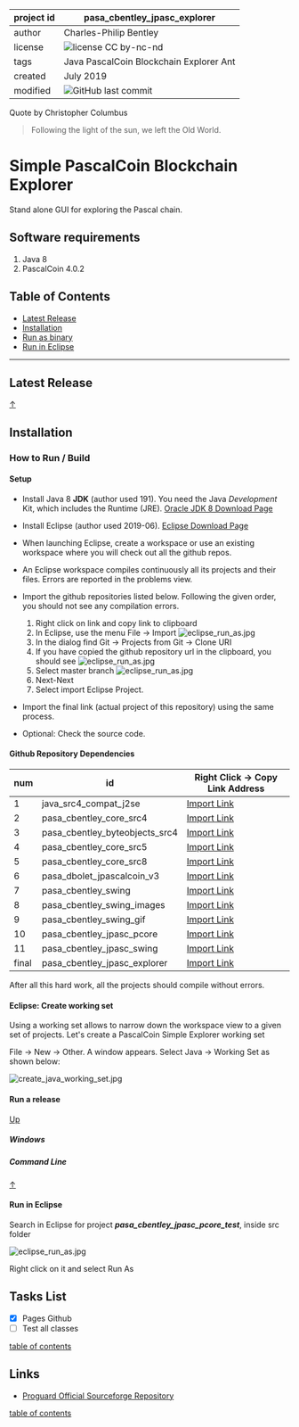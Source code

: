 

project id | pasa_cbentley_jpasc_explorer
------------ | -------------
author | Charles-Philip Bentley
license | ![license CC by-nc-nd](https://img.shields.io/badge/license-CC%20by--nc--nd-red.svg?style=plastic)
tags | Java PascalCoin Blockchain Explorer Ant
created | July 2019
modified | ![GitHub last commit](https://img.shields.io/github/last-commit/cpbentley/pasa_cbentley_jpasc_pcore_test.svg?style=plastic)

Quote by Christopher Columbus
> Following the light of the sun, we left the Old World.

# Simple PascalCoin Blockchain Explorer

Stand alone GUI for exploring the Pascal chain.

## Software requirements

1. Java 8
2. PascalCoin 4.0.2 

## Table of Contents

  * [Latest Release](#latest-release)
  * [Installation](#installation)
  * [Run as binary](#run-a-release)
  * [Run in Eclipse](#run-in-eclipse)

***

## Latest Release

[↑](#table-of-contents)

## Installation

### How to Run / Build

[//]: # (This may be the most platform independent comment)

#### Setup <a name="setup"></a>

* Install Java 8 **JDK** (author used 191). You need the Java _Development_ Kit, which includes the Runtime (JRE). [Oracle JDK 8 Download Page](https://www.oracle.com/technetwork/java/javase/downloads/jdk8-downloads-2133151.html "Lastest JDK 8 from Oracle")
* Install Eclipse (author used 2019-06). [Eclipse Download Page](https://www.eclipse.org/downloads/ "https://www.eclipse.org/downloads/")
* When launching Eclipse, create a workspace or use an existing workspace where you will check out all the github repos.

* An Eclipse workspace compiles continuously all its projects and their files. Errors are reported in the problems view.

* Import the github repositories listed below. Following the given order, you should not see any compilation errors.

  1. Right click on link and copy link to clipboard
  2. In Eclipse, use the menu File -> Import
  ![eclipse_run_as.jpg](https://github.com/cpbentley/pasa_cbentley_app_hello_ctx/blob/master/res/tutorial/eclipse_import_git.jpg)
  3. In the dialog find Git -> Projects from Git -> Clone URI
  4. If you have copied the github repository url in the clipboard, you should see
    ![eclipse_run_as.jpg](https://github.com/cpbentley/pasa_cbentley_app_hello_ctx/blob/master/res/tutorial/eclipse_git_cloneuri.jpg)
  5. Select master branch
   ![eclipse_run_as.jpg](https://github.com/cpbentley/pasa_cbentley_app_hello_ctx/blob/master/res/tutorial/eclipse_git_branch.jpg)
  6. Next-Next
  7. Select import Eclipse Project.

* Import the final link (actual project of this repository) using the same process.
* Optional: Check the source code.

#### Github Repository Dependencies

num | id | Right Click -> Copy Link Address
----| -- | -------------
1 | java_src4_compat_j2se | [Import Link](https://github.com/cpbentley/java_src4_compat_j2se)
2 | pasa_cbentley_core_src4 | [Import Link](https://github.com/cpbentley/pasa_cbentley_core_src4)
3 | pasa_cbentley_byteobjects_src4 | [Import Link](https://github.com/cpbentley/pasa_cbentley_byteobjects_src4)
4 | pasa_cbentley_core_src5 | [Import Link](https://github.com/cpbentley/pasa_cbentley_core_src5)
5 | pasa_cbentley_core_src8 | [Import Link](https://github.com/cpbentley/pasa_cbentley_core_src8)
6 | pasa_dbolet_jpascalcoin_v3 | [Import Link](https://github.com/cpbentley/pasa_dbolet_jpascalcoin_v3)
7 | pasa_cbentley_swing | [Import Link](https://github.com/cpbentley/pasa_cbentley_swing)
8 | pasa_cbentley_swing_images | [Import Link](https://github.com/cpbentley/pasa_cbentley_swing_images)
9 | pasa_cbentley_swing_gif | [Import Link](https://github.com/cpbentley/pasa_cbentley_swing_gif)
10 | pasa_cbentley_jpasc_pcore | [Import Link](https://github.com/cpbentley/pasa_cbentley_jpasc_pcore)
11 | pasa_cbentley_jpasc_swing | [Import Link](https://github.com/cpbentley/pasa_cbentley_jpasc_swing)
final | pasa_cbentley_jpasc_explorer | [Import Link](https://github.com/cpbentley/pasa_cbentley_jpasc_explorer)

After all this hard work, all the projects should compile without errors.

#### Eclipse: Create working set

Using a working set allows to narrow down the workspace view to a given set of projects.
Let's create a PascalCoin Simple Explorer working set

File -> New -> Other. A window appears. Select Java -> Working Set as shown below:

![create_java_working_set.jpg](https://github.com/cpbentley/pasa_cbentley_app_hello_ctx/blob/master/res/tutorial/create_java_working_set.jpg)





#### Run a release
[Up](#table-of-contents)

##### Windows

##### Command Line

[↑](#table-of-contents)

#### Run in Eclipse


Search in Eclipse for project **_pasa_cbentley_jpasc_pcore_test_**, inside src folder

 ![eclipse_run_as.jpg](https://github.com/cpbentley/pasa_cbentley_app_hello_ctx/blob/master/res/tutorial/eclipse_run_unit_test.jpg)
 
Right click on it and select Run As


## Tasks List

- [x] Pages Github
- [ ] Test all classes

[table of contents](#table-of-contents)

## Links

 * [Proguard Official Sourceforge Repository](https://sourceforge.net/projects/proguard/ "Proguard on sourceforge.net")


[table of contents](#table-of-contents)

